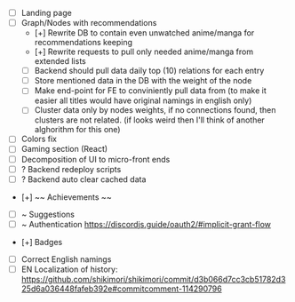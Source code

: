 - [ ] Landing page
- [ ] Graph/Nodes with recommendations
  - [+] Rewrite DB to contain even unwatched anime/manga for recommendations keeping
  - [+] Rewrite requests to pull only needed anime/manga from extended lists
  - [ ] Backend should pull data daily top (10) relations for each entry
  - [ ] Store mentioned data in the DB with the weight of the node
  - [ ] Make end-point for FE to conviniently pull data from (to make it easier all titles would have original namings in english only)
  - [ ] Cluster data only by nodes weights, if no connections found, then clusters are not related. (if looks weird then I'll think of another alghorithm for this one)
- [ ] Colors fix
- [ ] Gaming section (React)
- [ ] Decomposition of UI to micro-front ends
- [ ] ? Backend redeploy scripts
- [ ] ? Backend auto clear cached data
- [+] ~~ Achievements ~~
- [ ] ~ Suggestions
- [ ] ~ Authentication https://discordjs.guide/oauth2/#implicit-grant-flow
- [+] Badges
- [ ] Correct English namings
- [ ] EN Localization of history: https://github.com/shikimori/shikimori/commit/d3b066d7cc3cb51782d325d6a036448fafeb392e#commitcomment-114290796